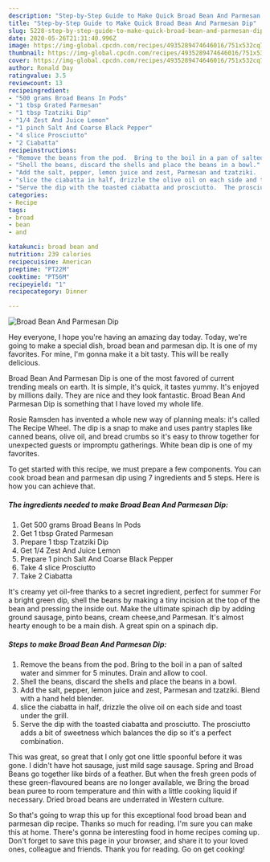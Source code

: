 ```yaml
---
description: "Step-by-Step Guide to Make Quick Broad Bean And Parmesan Dip"
title: "Step-by-Step Guide to Make Quick Broad Bean And Parmesan Dip"
slug: 5228-step-by-step-guide-to-make-quick-broad-bean-and-parmesan-dip
date: 2020-05-26T21:31:40.996Z
image: https://img-global.cpcdn.com/recipes/4935289474646016/751x532cq70/broad-bean-and-parmesan-dip-recipe-main-photo.jpg
thumbnail: https://img-global.cpcdn.com/recipes/4935289474646016/751x532cq70/broad-bean-and-parmesan-dip-recipe-main-photo.jpg
cover: https://img-global.cpcdn.com/recipes/4935289474646016/751x532cq70/broad-bean-and-parmesan-dip-recipe-main-photo.jpg
author: Ronald Day
ratingvalue: 3.5
reviewcount: 13
recipeingredient:
- "500 grams Broad Beans In Pods"
- "1 tbsp Grated Parmesan"
- "1 tbsp Tzatziki Dip"
- "1/4 Zest And Juice Lemon"
- "1 pinch Salt And Coarse Black Pepper"
- "4 slice Prosciutto"
- "2 Ciabatta"
recipeinstructions:
- "Remove the beans from the pod.  Bring to the boil in a pan of salted water and simmer for 5 minutes.  Drain and allow to cool."
- "Shell the beans, discard the shells and place the beans in a bowl."
- "Add the salt, pepper, lemon juice and zest, Parmesan and tzatziki.  Blend with a hand held blender."
- "slice the ciabatta in half, drizzle the olive oil on each side and toast under the grill."
- "Serve the dip with the toasted ciabatta and prosciutto.  The prosciutto adds a bit of sweetness which balances the dip so it&#39;s a perfect combination."
categories:
- Recipe
tags:
- broad
- bean
- and

katakunci: broad bean and 
nutrition: 239 calories
recipecuisine: American
preptime: "PT22M"
cooktime: "PT56M"
recipeyield: "1"
recipecategory: Dinner

---
```



![Broad Bean And Parmesan Dip](https://img-global.cpcdn.com/recipes/4935289474646016/751x532cq70/broad-bean-and-parmesan-dip-recipe-main-photo.jpg)

Hey everyone, I hope you're having an amazing day today. Today, we're going to make a special dish, broad bean and parmesan dip. It is one of my favorites. For mine, I'm gonna make it a bit tasty. This will be really delicious.

Broad Bean And Parmesan Dip is one of the most favored of current trending meals on earth. It is simple, it's quick, it tastes yummy. It's enjoyed by millions daily. They are nice and they look fantastic. Broad Bean And Parmesan Dip is something that I have loved my whole life.

Rosie Ramsden has invented a whole new way of planning meals: it&#39;s called The Recipe Wheel. The dip is a snap to make and uses pantry staples like canned beans, olive oil, and bread crumbs so it&#39;s easy to throw together for unexpected guests or impromptu gatherings. White bean dip is one of my favorites.


To get started with this recipe, we must prepare a few components. You can cook broad bean and parmesan dip using 7 ingredients and 5 steps. Here is how you can achieve that.

<!--inarticleads1-->

##### The ingredients needed to make Broad Bean And Parmesan Dip:

1. Get 500 grams Broad Beans In Pods
1. Get 1 tbsp Grated Parmesan
1. Prepare 1 tbsp Tzatziki Dip
1. Get 1/4 Zest And Juice Lemon
1. Prepare 1 pinch Salt And Coarse Black Pepper
1. Take 4 slice Prosciutto
1. Take 2 Ciabatta


It&#39;s creamy yet oil-free thanks to a secret ingredient, perfect for summer For a bright green dip, shell the beans by making a tiny incision at the top of the bean and pressing the inside out. Make the ultimate spinach dip by adding ground sausage, pinto beans, cream cheese,and Parmesan. It&#39;s almost hearty enough to be a main dish. A great spin on a spinach dip. 

<!--inarticleads2-->

##### Steps to make Broad Bean And Parmesan Dip:

1. Remove the beans from the pod.  Bring to the boil in a pan of salted water and simmer for 5 minutes.  Drain and allow to cool.
1. Shell the beans, discard the shells and place the beans in a bowl.
1. Add the salt, pepper, lemon juice and zest, Parmesan and tzatziki.  Blend with a hand held blender.
1. slice the ciabatta in half, drizzle the olive oil on each side and toast under the grill.
1. Serve the dip with the toasted ciabatta and prosciutto.  The prosciutto adds a bit of sweetness which balances the dip so it&#39;s a perfect combination.


This was great, so great that I only got one little spoonful before it was gone. I didn&#39;t have hot sausage, just mild sage sausage. Spring and Broad Beans go together like birds of a feather. But when the fresh green pods of these green-flavoured beans are no longer available, we Bring the broad bean puree to room temperature and thin with a little cooking liquid if necessary. Dried broad beans are underrated in Western culture. 

So that's going to wrap this up for this exceptional food broad bean and parmesan dip recipe. Thanks so much for reading. I'm sure you can make this at home. There's gonna be interesting food in home recipes coming up. Don't forget to save this page in your browser, and share it to your loved ones, colleague and friends. Thank you for reading. Go on get cooking!
